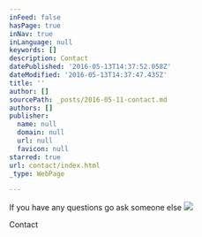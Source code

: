 ```yaml
---
inFeed: false
hasPage: true
inNav: true
inLanguage: null
keywords: []
description: Contact
datePublished: '2016-05-13T14:37:52.058Z'
dateModified: '2016-05-13T14:37:47.435Z'
title: ''
author: []
sourcePath: _posts/2016-05-11-contact.md
authors: []
publisher:
  name: null
  domain: null
  url: null
  favicon: null
starred: true
url: contact/index.html
_type: WebPage

---
```

If you have any questions go ask someone else
![](https://the-grid-user-content.s3-us-west-2.amazonaws.com/c601ccb2-a04c-43c1-be1d-e9ec9fe6d465.jpg)

Contact